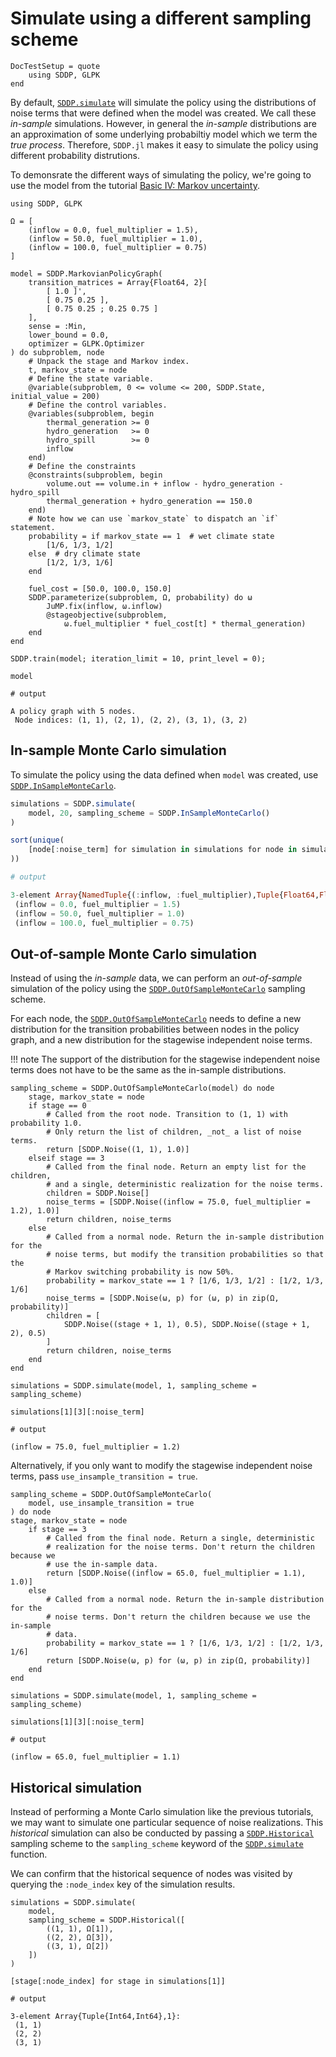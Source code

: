 # Simulate using a different sampling scheme

```@meta
DocTestSetup = quote
    using SDDP, GLPK
end
```

By default, [`SDDP.simulate`](@ref) will simulate the policy using the
distributions of noise terms that were defined when the model was created. We
call these _in-sample_ simulations. However, in general the _in-sample_
distributions are an approximation of some underlying probabiltiy model which
we term the _true process_. Therefore, `SDDP.jl` makes it easy to simulate the
policy using different probability distrutions.

To demonsrate the different ways of simulating the policy, we're going to use
the model from the tutorial [Basic IV: Markov uncertainty](@ref).

```jldoctest sampling_schemes
using SDDP, GLPK

Ω = [
    (inflow = 0.0, fuel_multiplier = 1.5),
    (inflow = 50.0, fuel_multiplier = 1.0),
    (inflow = 100.0, fuel_multiplier = 0.75)
]

model = SDDP.MarkovianPolicyGraph(
    transition_matrices = Array{Float64, 2}[
        [ 1.0 ]',
        [ 0.75 0.25 ],
        [ 0.75 0.25 ; 0.25 0.75 ]
    ],
    sense = :Min,
    lower_bound = 0.0,
    optimizer = GLPK.Optimizer
) do subproblem, node
    # Unpack the stage and Markov index.
    t, markov_state = node
    # Define the state variable.
    @variable(subproblem, 0 <= volume <= 200, SDDP.State, initial_value = 200)
    # Define the control variables.
    @variables(subproblem, begin
        thermal_generation >= 0
        hydro_generation   >= 0
        hydro_spill        >= 0
        inflow
    end)
    # Define the constraints
    @constraints(subproblem, begin
        volume.out == volume.in + inflow - hydro_generation - hydro_spill
        thermal_generation + hydro_generation == 150.0
    end)
    # Note how we can use `markov_state` to dispatch an `if` statement.
    probability = if markov_state == 1  # wet climate state
        [1/6, 1/3, 1/2]
    else  # dry climate state
        [1/2, 1/3, 1/6]
    end

    fuel_cost = [50.0, 100.0, 150.0]
    SDDP.parameterize(subproblem, Ω, probability) do ω
        JuMP.fix(inflow, ω.inflow)
        @stageobjective(subproblem,
            ω.fuel_multiplier * fuel_cost[t] * thermal_generation)
    end
end

SDDP.train(model; iteration_limit = 10, print_level = 0);

model

# output

A policy graph with 5 nodes.
 Node indices: (1, 1), (2, 1), (2, 2), (3, 1), (3, 2)
```

## In-sample Monte Carlo simulation

To simulate the policy using the data defined when `model` was created, use
[`SDDP.InSampleMonteCarlo`](@ref).

```julia sampling_schemes
simulations = SDDP.simulate(
    model, 20, sampling_scheme = SDDP.InSampleMonteCarlo()
)

sort(unique(
    [node[:noise_term] for simulation in simulations for node in simulation]
))

# output

3-element Array{NamedTuple{(:inflow, :fuel_multiplier),Tuple{Float64,Float64}},1}:
 (inflow = 0.0, fuel_multiplier = 1.5)
 (inflow = 50.0, fuel_multiplier = 1.0)
 (inflow = 100.0, fuel_multiplier = 0.75)
```

## Out-of-sample Monte Carlo simulation

Instead of using the _in-sample_ data, we can perform an _out-of-sample_
simulation of the policy using the [`SDDP.OutOfSampleMonteCarlo`](@ref)
sampling scheme.

For each node, the [`SDDP.OutOfSampleMonteCarlo`](@ref) needs to define a new
distribution for the transition probabilities between nodes in the policy graph,
and a new distribution for the stagewise independent noise terms.

!!! note
    The support of the distribution for the stagewise independent noise terms
    does not have to be the same as the in-sample distributions.

```jldoctest sampling_schemes
sampling_scheme = SDDP.OutOfSampleMonteCarlo(model) do node
    stage, markov_state = node
    if stage == 0
        # Called from the root node. Transition to (1, 1) with probability 1.0.
        # Only return the list of children, _not_ a list of noise terms.
        return [SDDP.Noise((1, 1), 1.0)]
    elseif stage == 3
        # Called from the final node. Return an empty list for the children,
        # and a single, deterministic realization for the noise terms.
        children = SDDP.Noise[]
        noise_terms = [SDDP.Noise((inflow = 75.0, fuel_multiplier = 1.2), 1.0)]
        return children, noise_terms
    else
        # Called from a normal node. Return the in-sample distribution for the
        # noise terms, but modify the transition probabilities so that the
        # Markov switching probability is now 50%.
        probability = markov_state == 1 ? [1/6, 1/3, 1/2] : [1/2, 1/3, 1/6]
        noise_terms = [SDDP.Noise(ω, p) for (ω, p) in zip(Ω, probability)]
        children = [
            SDDP.Noise((stage + 1, 1), 0.5), SDDP.Noise((stage + 1, 2), 0.5)
        ]
        return children, noise_terms
    end
end

simulations = SDDP.simulate(model, 1, sampling_scheme = sampling_scheme)

simulations[1][3][:noise_term]

# output

(inflow = 75.0, fuel_multiplier = 1.2)
```

Alternatively, if you only want to modify the stagewise independent noise terms,
pass `use_insample_transition = true`.

```jldoctest sampling_schemes
sampling_scheme = SDDP.OutOfSampleMonteCarlo(
    model, use_insample_transition = true
) do node
stage, markov_state = node
    if stage == 3
        # Called from the final node. Return a single, deterministic
        # realization for the noise terms. Don't return the children because we
        # use the in-sample data.
        return [SDDP.Noise((inflow = 65.0, fuel_multiplier = 1.1), 1.0)]
    else
        # Called from a normal node. Return the in-sample distribution for the
        # noise terms. Don't return the children because we use the in-sample
        # data.
        probability = markov_state == 1 ? [1/6, 1/3, 1/2] : [1/2, 1/3, 1/6]
        return [SDDP.Noise(ω, p) for (ω, p) in zip(Ω, probability)]
    end
end

simulations = SDDP.simulate(model, 1, sampling_scheme = sampling_scheme)

simulations[1][3][:noise_term]

# output

(inflow = 65.0, fuel_multiplier = 1.1)
```

## Historical simulation

Instead of performing a Monte Carlo simulation like the previous tutorials, we
may want to simulate one particular sequence of noise realizations. This
_historical_ simulation can also be conducted by passing a
[`SDDP.Historical`](@ref) sampling scheme to the `sampling_scheme` keyword of
the [`SDDP.simulate`](@ref) function.

We can confirm that the historical sequence of nodes was visited by querying
the `:node_index` key of the simulation results.

```jldoctest sampling_schemes
simulations = SDDP.simulate(
    model,
    sampling_scheme = SDDP.Historical([
        ((1, 1), Ω[1]),
        ((2, 2), Ω[3]),
        ((3, 1), Ω[2])
    ])
)

[stage[:node_index] for stage in simulations[1]]

# output

3-element Array{Tuple{Int64,Int64},1}:
 (1, 1)
 (2, 2)
 (3, 1)
```
